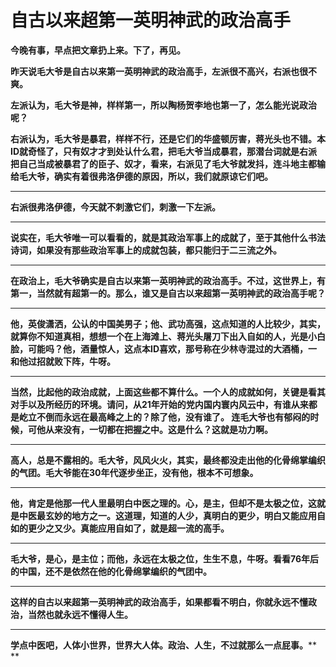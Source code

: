 自古以来超第一英明神武的政治高手
====



**今晚有事，早点把文章扔上来。下了，再见。**

**昨天说毛大爷是自古以来第一英明神武的政治高手，左派很不高兴，右派也很不爽。**

**左派认为，毛大爷是神，样样第一，所以陶杨贺李地也第一了，怎么能光说政治呢？**

**右派认为，毛大爷是暴君，样样不行，还是它们的华盛顿厉害，蒋光头也不错。本ID就奇怪了，只有奴才才到处认什么君，把毛大爷当成暴君，那潜台词就是右派把自己当成被暴君了的臣子、奴才，看来，右派见了毛大爷就发抖，连斗地主都输给毛大爷，确实有着很弗洛伊德的原因，所以，我们就原谅它们吧。**

** **

**右派很弗洛伊德，今天就不刺激它们，刺激一下左派。**

** **

**说实在，毛大爷唯一可以看看的，就是其政治军事上的成就了，至于其他什么书法诗词，如果没有那些政治军事上的成就包装，都只能归于二三流之外。**

** **

**在政治上，毛大爷确实是自古以来第一英明神武的政治高手。不过，这世界上，有第一，当然就有超第一的。那么，谁又是自古以来超第一英明神武的政治高手呢？**

** **

**他，英俊潇洒，公认的中国美男子；他、武功高强，这点知道的人比较少，其实，就算你不知道真相，想想一个在上海滩上、蒋光头屠刀下出入自如的人，光是小白脸，可能吗？他，酒量惊人，这点本ID喜欢，那号称在少林寺混过的大酒桶，一和他过招就败下阵，牛呀。**

** **

**当然，比起他的政治成就，上面这些都不算什么。一个人的成就如何，关键是看其对手以及所经历的环境。请问，从21年开始的党内国内寰内风云中，有谁从来都是屹立不倒而永远在最高峰之上的？除了他，没有谁了。 连毛大爷也有郁闷的时候，可他从来没有，一切都在把握之中。这是什么？这就是功力啊。**

** **

**高人，总是不露相的。毛大爷，风风火火，其实，最终都没走出他的化骨绵掌编织的气团。毛大爷能在30年代逐步坐正，没有他，根本不可想象。**

** **

**他，肯定是他那一代人里最明白中医之理的。心，是主，但却不是太极之位，这就是中医最玄妙的地方之一。这道理，知道的人少，真明白的更少，明白又能应用自如的更少之又少。真能应用自如了，就是超一流的高手。**

** **

**毛大爷，是心，是主位；而他，永远在太极之位，生生不息，牛呀。看看76年后的中国，还不是依然在他的化骨绵掌编织的气团中。**

** **

**这样的自古以来超第一英明神武的政治高手，如果都看不明白，你就永远不懂政治，当然也就永远不懂得人生。**

** **

**学点中医吧，人体小世界，世界大人体。政治、人生，不过就那么一点屁事。**** **
